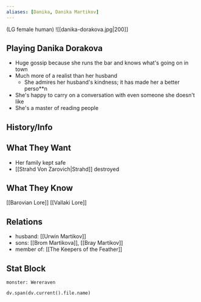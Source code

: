 ```yaml
---
aliases: [Danika, Danika Martikov]
---
```

(LG female human)
![[danika-dorakova.jpg|200]]
## Playing Danika Dorakova
- Huge gossip because she runs the bar and knows what's going on in town
- Much more of a realist than her husband
	- She admires her husband's kindness; it has made her a better perso**n
- She's happy to carry on a conversation with even someone she doesn't like
- She's a master of reading people

## History/Info

## What They Want
- Her family kept safe
- [[Strahd Von Zarovich|Strahd]] destroyed

## What They Know
[[Barovian Lore]]
[[Vallaki Lore]]

## Relations
- husband: [[Urwin Martikov]]
- sons: [[Brom Martikova]], [[Bray Martikov]]
- member of: [[The Keepers of the Feather]]

## Stat Block

```statblock
monster: Wereraven
```

```dataviewjs
dv.span(dv.current().file.name)
```
